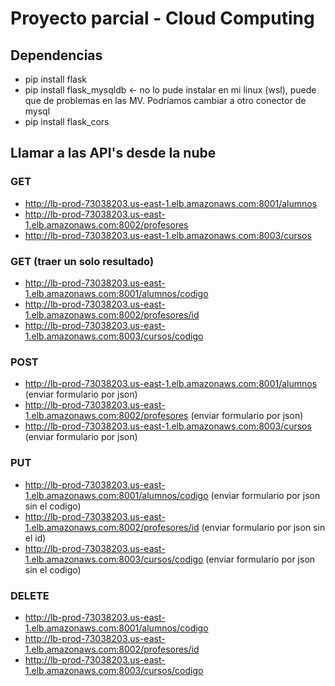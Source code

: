 # Proyecto parcial - Cloud Computing

## Dependencias
- pip install flask
- pip install flask_mysqldb  <- no lo pude instalar en mi linux (wsl), puede que de problemas en las MV. Podríamos cambiar a otro conector de mysql
- pip install flask_cors

## Llamar a las API's desde la nube

### GET
- http://lb-prod-73038203.us-east-1.elb.amazonaws.com:8001/alumnos
- http://lb-prod-73038203.us-east-1.elb.amazonaws.com:8002/profesores
- http://lb-prod-73038203.us-east-1.elb.amazonaws.com:8003/cursos

### GET (traer un solo resultado)
- http://lb-prod-73038203.us-east-1.elb.amazonaws.com:8001/alumnos/codigo
- http://lb-prod-73038203.us-east-1.elb.amazonaws.com:8002/profesores/id
- http://lb-prod-73038203.us-east-1.elb.amazonaws.com:8003/cursos/codigo

### POST 

- http://lb-prod-73038203.us-east-1.elb.amazonaws.com:8001/alumnos (enviar formulario por json)
- http://lb-prod-73038203.us-east-1.elb.amazonaws.com:8002/profesores (enviar formulario por json)
- http://lb-prod-73038203.us-east-1.elb.amazonaws.com:8003/cursos (enviar formulario por json)

### PUT

- http://lb-prod-73038203.us-east-1.elb.amazonaws.com:8001/alumnos/codigo (enviar formulario por json sin el codigo)
- http://lb-prod-73038203.us-east-1.elb.amazonaws.com:8002/profesores/id (enviar formulario por json sin el id)
- http://lb-prod-73038203.us-east-1.elb.amazonaws.com:8003/cursos/codigo (enviar formulario por json sin el codigo)

### DELETE
- http://lb-prod-73038203.us-east-1.elb.amazonaws.com:8001/alumnos/codigo
- http://lb-prod-73038203.us-east-1.elb.amazonaws.com:8002/profesores/id
- http://lb-prod-73038203.us-east-1.elb.amazonaws.com:8003/cursos/codigo
